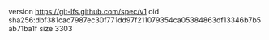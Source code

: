 version https://git-lfs.github.com/spec/v1
oid sha256:dbf381cac7987ec30f771dd97f211079354ca05384863df13346b7b5ab71ba1f
size 3303
